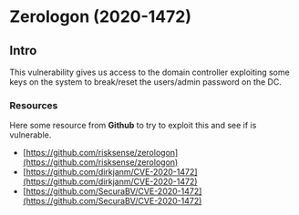 # Zerologon (2020-1472)

## Intro

This vulnerability gives us access to the domain controller exploiting some keys on the system to break/reset the users/admin password on the DC.

### Resources

Here some resource from **Github** to try to exploit this and see if is vulnerable.

* [https://github.com/risksense/zerologon](https://github.com/risksense/zerologon)
* [https://github.com/dirkjanm/CVE-2020-1472](https://github.com/dirkjanm/CVE-2020-1472)
* [https://github.com/SecuraBV/CVE-2020-1472](https://github.com/SecuraBV/CVE-2020-1472)
